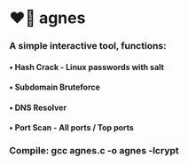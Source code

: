# ❤️‍🔥 agnes
### A simple interactive tool, functions:
#### • Hash Crack - Linux passwords with salt
#### • Subdomain Bruteforce
#### • DNS Resolver
#### • Port Scan - All ports / Top ports

### Compile: gcc agnes.c -o agnes -lcrypt
